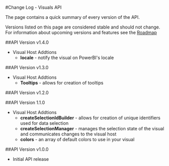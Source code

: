 #Change Log - Visuals API

The page contains a quick summary of every version of the API.

Versions listed on this page are considered stable and should not change. For information about upcoming versions and features see the [Roadmap](./Roadmap/README.md)

##API Version v1.4.0
* Visual Host Addtions
    * **locale** - notify the visual on PowerBI's locale

##API Version v1.3.0
* Visual Host Addtions
    * **Tooltips** - allows for creation of tooltips

##API Version v1.2.0

##API Version 1.1.0

* Visual Host Addtions
    * **createSelectionIdBuilder** - allows for creation of unique identifiers used for data selection
    * **createSelectionManager** - manages the selection state of the visual and communicates changes to the visual host
    * **colors** - an array of default colors to use in your visual

##API Version v1.0.0

* Initial API release